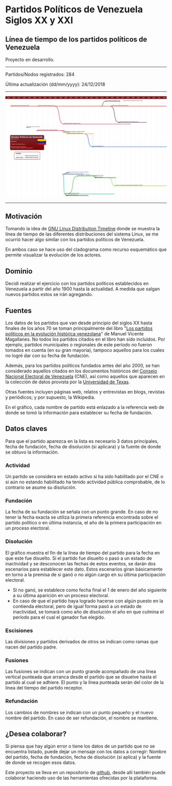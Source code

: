 # Partidos Políticos de Venezuela Siglos XX y XXI

## Línea de tiempo de los partidos políticos de Venezuela

Proyecto en desarrollo.

---

Partidos/Nodos registrados: 284

Última actualización (dd/mm/yyyy): 24/12/2018

---

[![thumbnail](./images/thumbnail.png "Partidos políticos de Venezuela")](ppv.svg)

---

## Motivación

Tomando la idea de <a href="https://github.com/FabioLolix/LinuxTimeline/" target="_blank">GNU Linux Distribution Timeline</a> donde se muestra la línea de tiempo de las diferentes distribuciones del sistema Linux, se me ocurrió hacer algo similar con los partidos políticos de Venezuela.

En ambos caso se hace uso del cladograma como recurso esquemático que permite visualizar la evolución de los actores.

## Dominio

Decidí realizar el ejercicio con los partidos políticos establecidos en Venezuela a partir del año 1900 hasta la actualidad. A medida que salgan nuevos partidos estos se irán agregando.

## Fuentes

Los datos de los partidos que van desde principio del siglos XX hasta finales de los años 70 se toman principalmente del libro "[Los partidos políticos en la evolución histórica venezolana](https://openlibrary.org/books/OL2898582M/Los_partidos_poli%CC%81ticos_en_la_evolucio%CC%81n_histo%CC%81rica_venezolana)" de Manuel Vicente Magallanes. No todos los partidos citados en el libro han sido incluidos. Por ejemplo, partidos municipales o regionales de este período no fueron tomados en cuenta (en su gran mayoría), tampoco aquellos para los cuales no logré dar con su fecha de fundación.

Además, para los partidos políticos fundados antes del año 2000, se han considerado aquellos citados en los documentos históricos del [Consejo Nacional Electoral de Venezuela](http://cne.gob.ve/web/estadisticas/index_resultados_elecciones_anteriores.php) (CNE), así como aquellos que aparecen en la colección de datos provista por la [Universidad de Texas](https://repositories.lib.utexas.edu/handle/2152/16391).

Otras fuentes incluyen páginas web, relatos y entrevistas en blogs, revistas y periódicos; y por supuesto, la Wikipedia.

En el gráfico, cada nombre de partido está enlazado a la referencia web de donde se tomó la información para establecer su fecha de fundación.

## Datos claves

Para que el partido aparezca en la lista es necesario 3 datos principales, fecha de fundación, fecha de disolución (si aplicara) y la fuente de donde se obtuvo la información.

### Actividad

Un partido se considera en estado activo si ha sido habilitado por el CNE o si aún no estando habilitado ha tenido actividad pública comprobable, de lo contrario se asume su disolución.

### Fundación

La fecha de su fundación se señala con un punto grande. En caso de no tener la fecha exacta se utiliza la primera referencia encontrada sobre el partido político o en última instancia, el año de la primera participación en un proceso electoral.

### Disolución

El gráfico muestra el fin de la línea de tiempo del partido para la fecha en que este fue disuelto. Si el partido fue disuelto o pasó a un estado de inactividad y se desconocen las fechas de estos eventos, se darán dos escenarios para establecer este dato. Estos escenarios giran básicamente en torno a la premisa de si ganó o no algún cargo en su última participación electoral.

* Si no ganó, se establece como fecha final el 1 de enero del año siguiente a su última aparición en un proceso electoral.
* En caso de que el partido haya logrado hacerse con algún puesto en la contienda electoral, pero de igual forma pasó a un estado de inactividad, se tomará como año de disolución el año en que culmina el período para el cual el ganador fue elegido.

### Escisiones

Las divisiones y partidos derivados de otros se indican como ramas que nacen del partido padre.

### Fusiones

Las fusiones se indican con un punto grande acompañado de una línea vertical punteada que arranca desde el partido que se disuelve hasta el partido al cual se adhiere. El punto y la línea punteada serán del color de la línea del tiempo del partido receptor.

### Refundación

Los cambios de nombres se indican con un punto pequeño y el nuevo nombre del partido. En caso de ser refundación, el nombre se mantiene.

## ¿Desea colaborar?

Si piensa que hay algún error o tiene los datos de un partido que no se encuentra listado, puede dejar un mensaje con los datos a corregir: Nombre del partido, fecha de fundación, fecha de disolución (si aplica) y la fuente de donde se recogen esos datos.

Este proyecto se lleva en un repositorio de [github](https://github.com/davidhdz/ppvTimeline), desde allí también puede colaborar haciendo uso de las herramientas ofrecidas por la plataforma.

